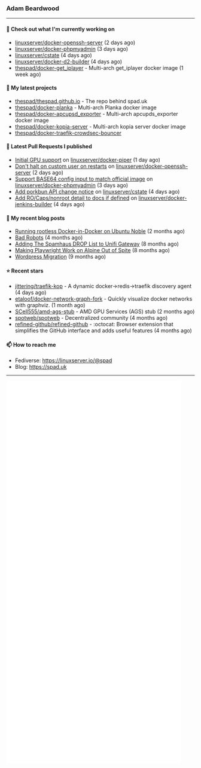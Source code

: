 ### Adam Beardwood
---
#### 👷 Check out what I'm currently working on

- [linuxserver/docker-openssh-server](https://github.com/linuxserver/docker-openssh-server) (2 days ago)
- [linuxserver/docker-phpmyadmin](https://github.com/linuxserver/docker-phpmyadmin) (3 days ago)
- [linuxserver/cstate](https://github.com/linuxserver/cstate) (4 days ago)
- [linuxserver/docker-d2-builder](https://github.com/linuxserver/docker-d2-builder) (4 days ago)
- [thespad/docker-get_iplayer](https://github.com/thespad/docker-get_iplayer) - Multi-arch get_iplayer docker image (1 week ago)

#### 🌱 My latest projects

- [thespad/thespad.github.io](https://github.com/thespad/thespad.github.io) - The repo behind spad.uk
- [thespad/docker-planka](https://github.com/thespad/docker-planka) - Multi-arch Planka docker image
- [thespad/docker-apcupsd_exporter](https://github.com/thespad/docker-apcupsd_exporter) - Multi-arch apcupds_exporter docker image
- [thespad/docker-kopia-server](https://github.com/thespad/docker-kopia-server) - Multi-arch kopia server docker image 
- [thespad/docker-traefik-crowdsec-bouncer](https://github.com/thespad/docker-traefik-crowdsec-bouncer)

#### 🔨 Latest Pull Requests I published

- [Initial GPU support](https://github.com/linuxserver/docker-piper/pull/6) on [linuxserver/docker-piper](https://github.com/linuxserver/docker-piper) (1 day ago)
- [Don&#39;t halt on custom user on restarts](https://github.com/linuxserver/docker-openssh-server/pull/102) on [linuxserver/docker-openssh-server](https://github.com/linuxserver/docker-openssh-server) (2 days ago)
- [Support BASE64 config input to match official image](https://github.com/linuxserver/docker-phpmyadmin/pull/40) on [linuxserver/docker-phpmyadmin](https://github.com/linuxserver/docker-phpmyadmin) (3 days ago)
- [Add porkbun API change notice](https://github.com/linuxserver/cstate/pull/244) on [linuxserver/cstate](https://github.com/linuxserver/cstate) (4 days ago)
- [Add RO/Caps/nonroot detail to docs if defined](https://github.com/linuxserver/docker-jenkins-builder/pull/306) on [linuxserver/docker-jenkins-builder](https://github.com/linuxserver/docker-jenkins-builder) (4 days ago)

#### 📜 My recent blog posts

- [Running rootless Docker-in-Docker on Ubuntu Noble](https://www.spad.uk/posts/rootless-dind-noble/) (2 months ago)
- [Bad Robots](https://www.spad.uk/posts/bad-robots/) (4 months ago)
- [Adding The Spamhaus DROP List to Unifi Gateway](https://www.spad.uk/posts/adding-spamhaus-drop-list-to-unifi-gateway/) (8 months ago)
- [Making Playwright Work on Alpine Out of Spite](https://www.spad.uk/posts/making-playwright-work-on-alpine-out-of-spite/) (8 months ago)
- [Wordpress Migration](https://www.spad.uk/posts/wordpress-migration/) (9 months ago)

#### ⭐ Recent stars

- [jittering/traefik-kop](https://github.com/jittering/traefik-kop) - A dynamic docker-&gt;redis-&gt;traefik discovery agent (4 days ago)
- [etaloof/docker-network-graph-fork](https://github.com/etaloof/docker-network-graph-fork) - Quickly visualize docker networks with graphviz. (1 month ago)
- [SCell555/amd-ags-stub](https://github.com/SCell555/amd-ags-stub) - AMD GPU Services (AGS) stub (2 months ago)
- [spotweb/spotweb](https://github.com/spotweb/spotweb) - Decentralized community (4 months ago)
- [refined-github/refined-github](https://github.com/refined-github/refined-github) - :octocat: Browser extension that simplifies the GitHub interface and adds useful features (4 months ago)

#### 📫 How to reach me
- Fediverse: https://linuxserver.io/@spad
- Blog: https://spad.uk
---
<img src="https://raw.githubusercontent.com/thespad/thespad/main/github-metrics.svg">
